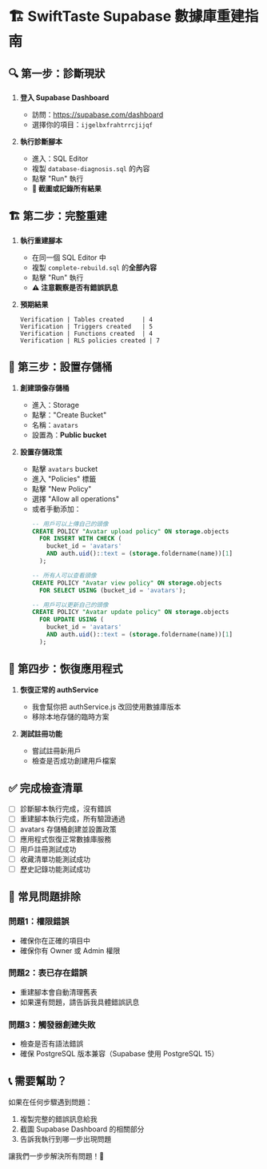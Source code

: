 # 🏗️ SwiftTaste Supabase 數據庫重建指南

## 🔍 第一步：診斷現狀

1. **登入 Supabase Dashboard**
   - 訪問：https://supabase.com/dashboard
   - 選擇你的項目：`ijgelbxfrahtrrcjijqf`

2. **執行診斷腳本**
   - 進入：SQL Editor
   - 複製 `database-diagnosis.sql` 的內容
   - 點擊 "Run" 執行
   - **📸 截圖或記錄所有結果**

## 🏗️ 第二步：完整重建

1. **執行重建腳本**
   - 在同一個 SQL Editor 中
   - 複製 `complete-rebuild.sql` 的**全部內容**
   - 點擊 "Run" 執行
   - **⚠️ 注意觀察是否有錯誤訊息**

2. **預期結果**
   ```
   Verification | Tables created     | 4
   Verification | Triggers created   | 5  
   Verification | Functions created  | 4
   Verification | RLS policies created | 7
   ```

## 💾 第三步：設置存儲桶

1. **創建頭像存儲桶**
   - 進入：Storage
   - 點擊："Create Bucket"
   - 名稱：`avatars`
   - 設置為：**Public bucket**

2. **設置存儲政策**
   - 點擊 `avatars` bucket
   - 進入 "Policies" 標籤
   - 點擊 "New Policy"
   - 選擇 "Allow all operations"
   - 或者手動添加：
     ```sql
     -- 用戶可以上傳自己的頭像
     CREATE POLICY "Avatar upload policy" ON storage.objects
       FOR INSERT WITH CHECK (
         bucket_id = 'avatars' 
         AND auth.uid()::text = (storage.foldername(name))[1]
       );
     
     -- 所有人可以查看頭像
     CREATE POLICY "Avatar view policy" ON storage.objects
       FOR SELECT USING (bucket_id = 'avatars');
     
     -- 用戶可以更新自己的頭像
     CREATE POLICY "Avatar update policy" ON storage.objects
       FOR UPDATE USING (
         bucket_id = 'avatars' 
         AND auth.uid()::text = (storage.foldername(name))[1]
       );
     ```

## 🔧 第四步：恢復應用程式

1. **恢復正常的 authService**
   - 我會幫你把 authService.js 改回使用數據庫版本
   - 移除本地存儲的臨時方案

2. **測試註冊功能**
   - 嘗試註冊新用戶
   - 檢查是否成功創建用戶檔案

## ✅ 完成檢查清單

- [ ] 診斷腳本執行完成，沒有錯誤
- [ ] 重建腳本執行完成，所有驗證通過
- [ ] avatars 存儲桶創建並設置政策
- [ ] 應用程式恢復正常數據庫服務
- [ ] 用戶註冊測試成功
- [ ] 收藏清單功能測試成功
- [ ] 歷史記錄功能測試成功

## 🚨 常見問題排除

### 問題1：權限錯誤
- 確保你在正確的項目中
- 確保你有 Owner 或 Admin 權限

### 問題2：表已存在錯誤
- 重建腳本會自動清理舊表
- 如果還有問題，請告訴我具體錯誤訊息

### 問題3：觸發器創建失敗
- 檢查是否有語法錯誤
- 確保 PostgreSQL 版本兼容（Supabase 使用 PostgreSQL 15）

## 📞 需要幫助？

如果在任何步驟遇到問題：
1. 複製完整的錯誤訊息給我
2. 截圖 Supabase Dashboard 的相關部分
3. 告訴我執行到哪一步出現問題

讓我們一步步解決所有問題！🚀